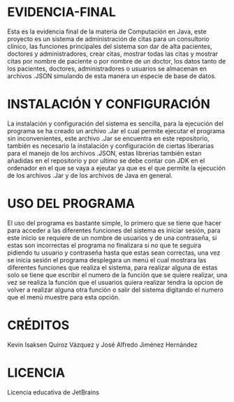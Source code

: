 # EVIDENCIA-FINAL
Esta es la evidencia final de la materia de Computación en Java, este proyecto es un sistema de administración de citas para un consultorio clinico, las funciones principales del sistema son dar de alta pacientes, doctores y administradores, crear citas, mostrar todas las citas y mostrar citas por nombre de paciente o por nombre de un doctor, los datos tanto de los pacientes, doctores, administradores o usuarios se almacenan en archivos .JSON simulando de esta manera un especie de base de datos.

# INSTALACIÓN Y CONFIGURACIÓN
La instalación y configuración del sistema es sencilla, para la ejecución del programa se ha creado un archivo .Jar el cual permite ejecutar el programa sin inconvenientes, este archivo .Jar se encuentra en este repositorio, también es necesario la instalación y configuración de ciertas liberarias para el manejo de los archivos .JSON, estas librerias también estan añadidas en el repositorio y por ultimo se debe contar con JDK en el ordenador en el que se vaya a ejeutar ya que es el que permite la ejecución de los archivos .Jar y de los archivos de Java en general.

# USO DEL PROGRAMA
El uso del programa es bastante simple, lo primero que se tiene que hacer para acceder a las diferentes funciones del sistema es iniciar sesión, para este inicio se requiere de un nombre de usuarios y de una contraseña, si estas son incorrectas el programa no finalizara si no que te seguira pidiendo tu usuario y contraseña hasta que estas sean correctas, una vez se inicia sesión el programa desplegara un menú el cual mostrara las diferentes funciones que realiza el sistema, para realizar alguna de estas solo se tiene que escribir el numero de la función que se quiere realizar, una vez se realiza la función que el usuarios quiera realizar tendra la opcion de volver a realizar alguna otra función o salir del sistema digitando el numero que el menú muestre para esta opción.

# CRÉDITOS
Kevin Isaksen Quiroz Vázquez y José Alfredo Jiménez Hernández

# LICENCIA
Licencia educativa de JetBrains
